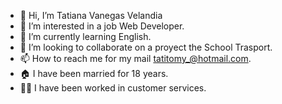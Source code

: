 - 👋 Hi, I’m Tatiana Vanegas Velandia
- 👀 I’m interested in a job Web Developer.
- 🌱 I’m currently learning English.
- 💞️ I’m looking to collaborate on a proyect the School Trasport.
- 📫 How to reach me for my mail tatitomy_@hotmail.com.
- 🏠 I have been married for 18 years.
- 👩‍💼 I have been worked in customer services.

<!---
TatikVanVe/TatikVanVe is a ✨ special ✨ repository because its `README.md` (this file) appears on your GitHub profile.
You can click the Preview link to take a look at your changes.
--->
